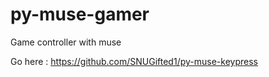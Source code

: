 # py-muse-gamer
Game controller with muse

Go here : https://github.com/SNUGifted1/py-muse-keypress
